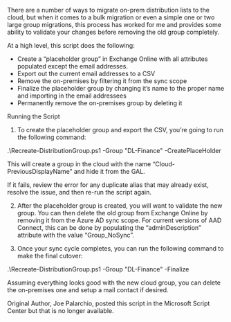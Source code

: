 There are a number of ways to migrate on-prem distribution lists to the cloud, but when it comes to a bulk migration or even a simple one or two large group migrations, this process has worked for me and provides some ability to validate your changes before removing the old group completely.

At a high level, this script does the following:

- Create a “placeholder group” in Exchange Online with all attributes populated except the email addresses.
- Export out the current email addresses to a CSV
- Remove the on-premises by filtering it from the sync scope
- Finalize the placeholder group by changing it’s name to the proper name and importing in the email addressees
- Permanently remove the on-premises group by deleting it

Running the Script
1) To create the placeholder group and export the CSV, you’re going to run the following command:

  .\Recreate-DistributionGroup.ps1 -Group "DL-Finance" -CreatePlaceHolder

  This will create a group in the cloud with the name “Cloud-PreviousDisplayName” and hide it from the GAL.

  If it fails, review the error for any duplicate alias that may already exist, resolve the issue, and then re-run the script again.

2) After the placeholder group is created, you will want to validate the new group. You can then delete the old group from Exchange Online by removing it from the Azure AD sync scope. For current versions of AAD Connect, this can be done by populating the “adminDescription” attribute with the value “Group_NoSync”. 

3) Once your sync cycle completes, you can run the following command to make the final cutover:

  .\Recreate-DistributionGroup.ps1 -Group "DL-Finance" -Finalize

  Assuming everything looks good with the new cloud group, you can delete the on-premises one and setup a mail contact if desired.


Original Author, Joe Palarchio, posted this script in the Microsoft Script Center but that is no longer available. 
